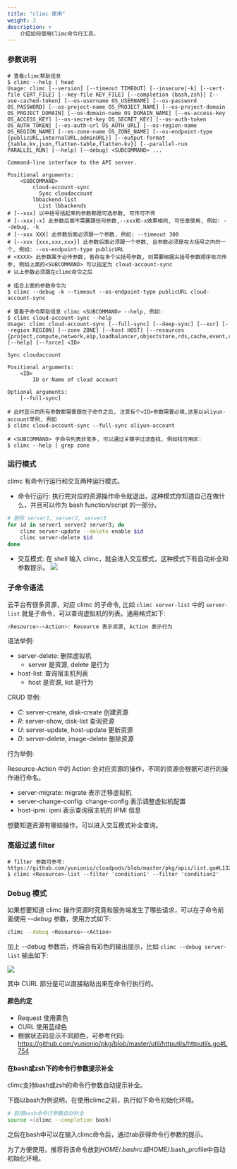 ```yaml
---
title: "climc 使用"
weight: 3
description: >
    介绍如何使用Climc命令行工具。
---
```


### 参数说明

```shell
# 查看climc帮助信息
$ climc --help | head
Usage: climc [--version] [--timeout TIMEOUT] [--insecure|-k] [--cert-file CERT_FILE] [--key-file KEY_FILE] [--completion {bash,zsh}] [--use-cached-token] [--os-username OS_USERNAME] [--os-password OS_PASSWORD] [--os-project-name OS_PROJECT_NAME] [--os-project-domain OS_PROJECT_DOMAIN] [--os-domain-name OS_DOMAIN_NAME] [--os-access-key OS_ACCESS_KEY] [--os-secret-key OS_SECRET_KEY] [--os-auth-token OS_AUTH_TOKEN] [--os-auth-url OS_AUTH_URL] [--os-region-name OS_REGION_NAME] [--os-zone-name OS_ZONE_NAME] [--os-endpoint-type {publicURL,internalURL,adminURL}] [--output-format {table,kv,json,flatten-table,flatten-kv}] [--parallel-run PARALLEL_RUN] [--help] [--debug] <SUBCOMMAND> ...

Command-line interface to the API server.

Positional arguments:
    <SUBCOMMAND>
        cloud-account-sync
          Sync cloudaccount
        lbbackend-list
          List lbbackends
# [--xxx] 以中括号括起来的参数都是可选参数, 可传可不传
# [--xxx|-x] 此参数后面不需要跟任何参数,--xxx和-x效果相同, 可任意使用, 例如: --debug, -k
# [--xxx XXX] 此参数后面必须跟一个参数, 例如: --timeout 300
# [--xxx {xxx,xxx,xxx}] 此参数后面必须跟一个参数, 且参数必须是在大括号之内的一个, 例如: --os-endpoint-type publicURL
# <XXXX> 此参数属于必传参数, 若存在多个尖括号参数, 则需要根据尖括号参数顺序依次传参, 例如上面的<SUBCOMMAND> 可以指定为 cloud-account-sync
# 以上参数必须跟在climc命令之后

# 组合上面的参数命令为
$ climc --debug -k --timeout --os-endpoint-type publicURL cloud-account-sync

# 查看子命令帮助信息 climc <SUBCOMMAND> --help, 例如:
$ climc cloud-account-sync --help
Usage: climc cloud-account-sync [--full-sync] [--deep-sync] [--xor] [--region REGION] [--zone ZONE] [--host HOST] [--resources {project,compute,network,eip,loadbalancer,objectstore,rds,cache,event,cloudid,dnszone,public_ip,intervpcnetwork,saml_auth,quota,nat,nas,waf,mongodb,es,kafka,app,cdn,container,ipv6_gateway,tablestore,modelarts,vpcpeer,misc}] [--help] [--force] <ID>

Sync cloudaccount

Positional arguments:
    <ID>
        ID or Name of cloud account

Optional arguments:
    [--full-sync]

# 此时显示的所有参数都需要跟在子命令之后, 注意有个<ID>参数需要必填,这里以aliyun-account举例, 例如
$ climc cloud-account-sync --full-sync aliyun-account

# <SUBCOMMAND> 子命令列表非常多, 可以通过关键字过滤查找, 例如找可用区:
$ climc --help | grep zone

```

### 运行模式

climc 有命令行运行和交互两种运行模式。

- 命令行运行: 执行完对应的资源操作命令就退出，这种模式你知道自己在做什么，并且可以作为 bash function/script 的一部分。

```bash
# 删除 server1, server2, server3
for id in server1 server2 server3; do
	climc server-update --delete enable $id
	climc server-delete $id
done
```

- 交互模式: 在 shell 输入 climc，就会进入交互模式，这种模式下有自动补全和参数提示。
![](../images/climc-repl.png)

### 子命令语法

云平台有很多资源，对应 climc 的子命令, 比如 `climc server-list` 中的 `server-list` 就是子命令，可以查询虚拟机的列表。通用格式如下:

```bash
<Resource>-<Action>: Resource 表示资源, Action 表示行为
```

语法举例:

- server-delete: 删除虚拟机
  - server 是资源, delete 是行为
- host-list: 查询宿主机列表
  - host 是资源, list 是行为

CRUD 举例:

- *C*: server-create, disk-create 创建资源
- *R*: server-show, disk-list 查询资源
- *U*: server-update, host-update 更新资源
- *D*: server-delete, image-delete 删除资源

行为举例:

Resource-Action 中的 Action 会对应资源的操作，不同的资源会根据可进行的操作进行命名。

- server-migrate: migrate 表示迁移虚拟机
- server-change-config: change-config 表示调整虚拟机配置
- host-ipmi: ipmi 表示查询宿主机的 IPMI 信息

想要知道资源有哪些操作，可以进入交互模式补全查询。

### 高级过滤 filter

```shell
# filter 参数可参考: https://github.com/yunionio/cloudpods/blob/master/pkg/apis/list.go#L132
$ climc <Resource>-list --filter 'condition1' --filter 'condition2'
```


### Debug 模式

如果想要知道 climc 操作资源时究竟和服务端发生了哪些请求，可以在子命令前面使用 *--debug* 参数，使用方式如下:

```bash
climc --debug <Resource>-<Action>
```

加上 --debug 参数后，终端会有彩色的输出提示，比如 `climc --debug server-list` 输出如下:

![](../images/climc-debug.png)

其中 CURL 部分是可以直接粘贴出来在命令行执行的。

#### 颜色约定

- Request 使用黄色
- CURL 使用蓝绿色
- 根据状态码显示不同颜色，可参考代码: https://github.com/yunionio/pkg/blob/master/util/httputils/httputils.go#L754

#### 在bash或zsh下的命令行参数提示补全

climc支持bash或zsh的命令行参数自动提示补全。

下面以bash为例说明，在使用climc之前，执行如下命令初始化环境。

```bash
# 启用bash命令行参数自动补全
source <(climc --completion bash)
```

之后在bash中可以在输入climc命令后，通过tab获得命令行参数的提示。

为了方便使用，推荐将该命令放到$HOME/.bashrc或$HOME/.bash_profile中自动初始化环境。

